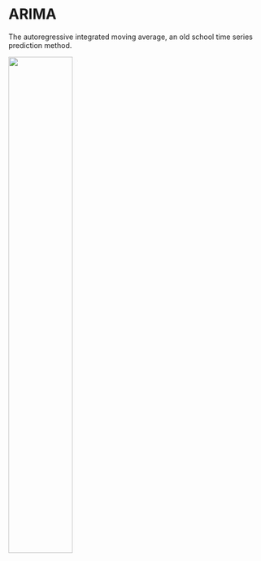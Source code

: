 # ARIMA

The autoregressive integrated moving average, an old school time series prediction method.

<img src="https://github.com/Josh-Yi/ARIMA/pic.png" width=50% height=50%>
